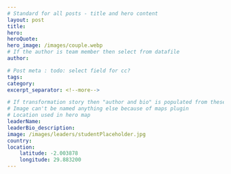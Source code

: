 ```yaml
---
# Standard for all posts - title and hero content
layout: post
title:
hero:
heroQuote:
hero_image: /images/couple.webp
# If the author is team member then select from datafile
author:

# Post meta : todo: select field for cc?
tags:
category:
excerpt_separator: <!--more-->

# If transformation story then "author and bio" is populated from these fields
# Image can't be named anything else because of maps plugin
# Location used in hero map
leaderName:
leaderBio_description:
image: /images/leaders/studentPlaceholder.jpg
country:
location:
    latitude: -2.003878
    longitude: 29.883200
---
```

